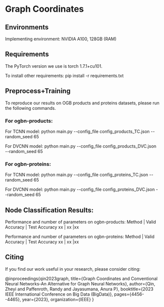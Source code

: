 # Graph Coordinates

## Environments
Implementing environment: NVIDIA A100, 128GB (RAM)

## Requirements
The PyTorch version we use is torch 1.7.1+cu101.

To install other requirements:
pip install -r requirements.txt

## Preprocess+Training
To reproduce our results on OGB products and proteins datasets, please run the following commands.

### For ogbn-products:
For TCNN model: 
python main.py --config_file config_products_TC.json --random_seed 65

For DVCNN model: 
python main.py --config_file config_products_DVC.json --random_seed 65

### For ogbn-proteins:
For TCNN model: 
python main.py --config_file config_proteins_TC.json --random_seed 65

For DVCNN model: 
python main.py --config_file config_proteins_DVC.json --random_seed 65

## Node Classification Results:
Performance and number of parameters on ogbn-products:
Method | Valid Accuracy | Test Accuracy
xx | xx |xx

Performance and number of parameters on ogbn-proteins:
Method | Valid Accuracy | Test Accuracy
xx | xx |xx

## Citing
If you find our work useful in your research, please consider citing:

@inproceedings{qin2023graph,
  title={Graph Coordinates and Conventional Neural Networks-An Alternative for Graph Neural Networks},
  author={Qin, Zheyi and Paffenroth, Randy and Jayasumana, Anura P},
  booktitle={2023 IEEE International Conference on Big Data (BigData)},
  pages={4456--4465},
  year={2023},
  organization={IEEE}
}